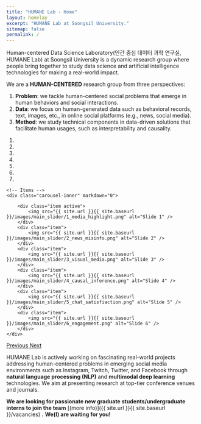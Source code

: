 ```yaml
---
title: "HUMANE Lab - Home"
layout: homelay
excerpt: "HUMANE Lab at Soongsil University."
sitemap: false
permalink: /
---
```


Human-centered Data Science Laboratory(인간 중심 데이터 과학 연구실, HUMANE Lab) at Soongsil University is a dynamic research group where people bring together to study data science and artificial intelligence technologies for making a real-world impact.

We are a **HUMAN-CENTERED** research group from three perspectives:
1. **Problem**: we tackle human-centered social problems that emerge in human behaviors and social interactions. 
2. **Data**: we focus on human-generated data such as behavioral records, text, images, etc., in online social platforms (e.g., news, social media).
3. **Method**: we study technical components in data-driven solutions that facilitate human usages, such as interpretability and causality.

<div markdown="0" id="carousel" class="carousel slide" data-ride="carousel" data-interval="5000" data-pause="hover" >
    <!-- Menu -->
    <ol class="carousel-indicators">
        <li data-target="#carousel" data-slide-to="0" class="active"></li>
        <li data-target="#carousel" data-slide-to="1"></li>
        <li data-target="#carousel" data-slide-to="2"></li>
        <li data-target="#carousel" data-slide-to="3"></li>
        <li data-target="#carousel" data-slide-to="4"></li>
        <li data-target="#carousel" data-slide-to="5"></li>
        <li data-target="#carousel" data-slide-to="6"></li>
    </ol>

    <!-- Items -->
    <div class="carousel-inner" markdown="0">

        <div class="item active">
            <img src="{{ site.url }}{{ site.baseurl }}/images/main_slider/1_media_highlight.png" alt="Slide 1" />
        </div>
        <div class="item">
            <img src="{{ site.url }}{{ site.baseurl }}/images/main_slider/2_news_misinfo.png" alt="Slide 2" />
        </div>
        <div class="item">
            <img src="{{ site.url }}{{ site.baseurl }}/images/main_slider/3_visual_media.png" alt="Slide 3" />
        </div>
        <div class="item">
            <img src="{{ site.url }}{{ site.baseurl }}/images/main_slider/4_causal_inference.png" alt="Slide 4" />
        </div>
        <div class="item">
            <img src="{{ site.url }}{{ site.baseurl }}/images/main_slider/5_chat_satisfiaction.png" alt="Slide 5" />
        </div>
        <div class="item">
            <img src="{{ site.url }}{{ site.baseurl }}/images/main_slider/6_engagement.png" alt="Slide 6" />
        </div>
    </div>
  <a class="left carousel-control" href="#carousel" role="button" data-slide="prev">
    <span class="glyphicon glyphicon-chevron-left" aria-hidden="true"></span>
    <span class="sr-only">Previous</span>
  </a>
  <a class="right carousel-control" href="#carousel" role="button" data-slide="next">
    <span class="glyphicon glyphicon-chevron-right" aria-hidden="true"></span>
    <span class="sr-only">Next</span>
  </a>
</div>

HUMANE Lab is actively working on fascinating real-world projects addressing human-centered problems in emerging social media environments such as Instagram, Twitch, Twitter, and Facebook through **natural language processing (NLP)** and **multimodal deep learning** technologies. We aim at presenting research at top-tier conference venues and journals.

 **We are looking for passionate new graduate students/undergraduate interns to join the team** [(more info)]({{ site.url }}{{ site.baseurl }}/vacancies) **.** **We(I) are waiting for you!**






